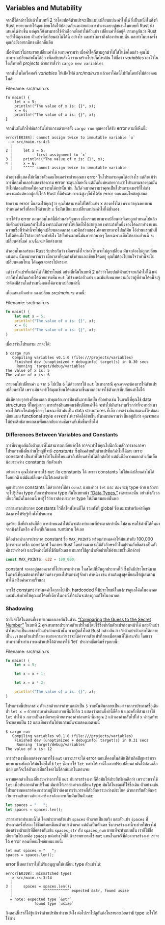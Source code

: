 ## Variables and Mutability

จากที่ได้กล่าวไปแล้วในบทที่ 2 ว่าโดยปกติตัวแปรจะเป็นแบบเปลี่ยนแปลงค่าไม่ได้ นี่เป็นหนึ่งในสิ่งที่ Rust พยายามทำให้คุณเขียนโค้ดให้ปลอดภัยและง่ายต่อการทำงานแบบคู่ขนานในแบบที่ Rust นำเสนอได้ง่ายขึ้น แต่คุณก็ยังสามารถใช้ตัวเลือกเพื่อทำให้ตัวแปร เปลี่ยนค่าได้อยู่ดี เรามาดูกันว่า Rust จะยั่วให้คุณชอบ ตัวแปรที่เปลี่ยนค่าไม่ได้นี้ อย่างไร และทำไมเราถึงต้องทำแบบนั้น และทำไมบางครั้งคุณถึงยังอยากมีทางเลือกอื่นอีก

เมื่อตัวแปรไม่สามารถเปลี่ยนค่าได้ หมายความว่า เมื่อค่าใดก็ตามถูกนำไปใส่ในชื่อใดแล้ว คุณไม่สามารถเปลี่ยนค่านั้นได้อีก เพื่ออธิบายสิ่งนี้ เรามาสร้างโปรเจ็คใหม่กัน ให้ชื่อว่า *variables* เอาไว้ในไดเร็คทอรี่ *projects* ด้วยการสั่งว่า `cargo new variables`

จากนั้นในไดเร็คทอรี่ *variables* ให้เปิดไฟล์ *src/main.rs* แล้วเอาโค้ดนี้ไปทับโดยยังไม่ต้องคอมไพล์:

<span class="filename">Filename: src/main.rs</span>

```rust,ignore,does_not_compile
fn main() {
    let x = 5;
    println!("The value of x is: {}", x);
    x = 6;
    println!("The value of x is: {}", x);
}
```

จากนั้นบันทึกไฟล์แล้วรันโปรแกรมด้วยคำสั่ง `cargo run` คุณควรได้รับ error ตามที่เห็นนี้:

```text
error[E0384]: cannot assign twice to immutable variable `x`
 --> src/main.rs:4:5
  |
2 |     let x = 5;
  |         - first assignment to `x`
3 |     println!("The value of x is: {}", x);
4 |     x = 6;
  |     ^^^^^ cannot assign twice to immutable variable
```

ตัวอย่างนี้แสดงให้เห็นว่าตัวคอมไพเลอร์จะช่วยคุณหา error ในโปรแกรมคุณได้อย่างไร แต่ถึงแม้ว่าการที่คอมไพเลอร์แสดงข้อความ error จะดูน่าผิดหวัง แต่มันก็แค่หมายความว่าโปรแกรมของคุณมันยังไม่ปลอดภัยพอให้คุณทำงานได้เท่านั้น มัน *ไม่ได้* หมายความว่าคุณเป็นโปรแกรมเมอร์ที่ไม่เก่ง เพราะแม้แต่พวกผู้คลั่งไคล้ Rust ที่มีประสบการณ์สูงๆก็ยังได้รับ error ตอนคอมไพล์อยู่เสมอ

ข้อความ error นี้แสดงให้คุณรู้ว่า คุณไม่สามารถใส่ให้ตัวแปร x สองครั้งได้ เพราะว่าคุณพยายามกำหนดค่าครั้งที่สองให้ตัวแปร `x` ซึ่งมันเป็นแบบเปลี่ยนแปลงค่าไม่ได้นั่นเอง

การได้รับ error ตอนคอมไพล์นี้มีส่วนสำคัญมาก เมื่อเราพยายามจะเปลี่ยนค่าที่เคยถูกกำหนดไปแล้วกับตัวแปรชนิดแก้ค่าไม่ได้ เพราะมันอาจทำให้เกิดบั๊กได้ง่ายๆเลย เพราะถ้าที่หนึ่งของโค้ดเราทำงานบนความเชื่อที่ว่าค่านี้จะไม่ถูกเปลี่ยนตลอดกาล และอีกส่วนของโค้ดพยายามจะไปแก้มัน ไอ้ส่วนแรกมันก็ไม่ได้คิดเผื่อไว้ด้วยว่าต้องทำยังไง ไอ้บั๊กประเภทนี้มันหายากมากๆ โดยเฉพาะเมื่อโค้ดสองส่วนนี้ จะเปลี่ยนค่านี้แค่ *บางโอกาส* อีกต่างหาก

ตัวคอมไพเลอร์ของ Rust รับประกันว่า เมื่อเราตั้งใจว่าค่าไหนจะไม่ถูกเปลี่ยน มันจะต้องไม่ถูกเปลี่ยนแน่นอน นั่นหมายความว่า เมื่อเวลาที่คุณกำลังอ่านและเขียนโค้ดอยู่ คุณไม่ต้องไปสนใจว่าค่านี้จะไปเปลี่ยนตอนไหน โค้ดคุณจะตรงไปตรงมา

แต่ว่า ตัวแปรที่แก้ค่าได้ ก็มีประโยชน์ อย่างที่เห็นในบทที่ 2 แล้วว่าโดยปกติตัวแปรจะแก้ค่าไม่ได้ แต่เราก็ทำให้มันแก้ค่าได้ด้วยการเพิ่ม `mut` ไปข้างหน้าตัวแปร และมันยังหมายความถึงว่าผู้ที่อ่านโค้ดนี้จะรู้ว่าต้องมีส่วนใดส่วนหนึ่งของโค้ดจะมาเปลี่ยนค่านี้

เพื่อแสดงตัวอย่าง ลองเปลี่ยน *src/main.rs* ตามนี้:

<span class="filename">Filename: src/main.rs</span>

```rust
fn main() {
    let mut x = 5;
    println!("The value of x is: {}", x);
    x = 6;
    println!("The value of x is: {}", x);
}
```

เมื่อเรารันโปรแกรม เราจะได้:

```text
$ cargo run
   Compiling variables v0.1.0 (file:///projects/variables)
    Finished dev [unoptimized + debuginfo] target(s) in 0.30 secs
     Running `target/debug/variables`
The value of x is: 5
The value of x is: 6
```

เรายอมให้เปลี่ยนค่า `x` จาก `5` ไปเป็น `6` ได้ด้วยการใช้ `mut` ในบางกรณี คุณอาจจะต้องการให้ตัวแปร เปลี่ยนค่าได้ เพราะมันจะทำให้คุณเขียนโค้ดสะดวกขึ้นมากกว่าการใช้ตัวแปรที่เปลี่ยนค่าไม่ได้

มันมีหลายๆอย่างที่ต้องแลก ถ้าคุณต้องการป้องกันการเกิดบั๊ก ตัวอย่างเช่น ในกรณีที่คุณใช้ data structures ที่ใหญ่มากๆ การสร้างอินสแตนซ์ที่เปลี่ยนค่าได้ จะทำให้มันทำงานเร็วกว่าที่จะมาสำเนาของไปสร้างใหม่อยู่เรื่อยๆ ในขณะที่ถ้ามันเป็น data structures ที่เล็ก การสร้างอินสแตนซ์ใหม่และเขียนแบบ functional style อาจจะทำให้เราคิดได้ง่ายขึ้น นั่นหมายความว่า ขึ้นอยู่กับว่า คุณจะยอมให้ประสิทธิภาพตกลงเพื่อแลกกับความชัดเจนที่เพิ่มขึ้นหรือไม่

### Differences Between Variables and Constants

การที่เราพูดกันถึงตัวแปรที่ไม่สามารถเปลี่ยนค่าได้ อาจจะทำให้คุณไปนึกถึงหลักการของภาษาโปรแกรมมิ่งอื่นส่วนใหญ่ที่จะมี *constants* ซึ่งมันคล้ายกับตัวแปรที่แก้ค่าไม่ได้เลย เพราะ constant เป็นค่าที่ใส่เข้าไปในชื่อไหนแล้วก็เปลี่ยนค่าไม่ได้อีกต่อไป แต่มันก็มีความแตกต่างกันเล็กน้อยระหว่าง constants กับตัวแปร

อย่างแรก คุณไม่สามารถใช้ `mut` กับ constants ได้ เพระา constants ไม่ใช่แค่เปลี่ยนค่าไม่ได้โดยปกติ แต่มันเปลี่ยนค่าไม่ได้เลยด้วยซ้ำ

คุณประกาศ constants ได้ด้วยการใช้คำ `const` แทนคำว่า `let` และ *ต้อง* ระบุ type ด้วย แล้วเราจะไปรู้เรื่อง type กับการประกาศ type กันในบทหน้า [“Data Types,”][data-types]<!-- ignore --> เฉพาะฉะนั้น อย่าเพิ่งกังวลเกี่ยวกับมันในตอนนี้ แค่รู้ไว้ว่าเราต้องประกาศ type ให้มันเสมอแค่นั้นพอ

เราสามารถประกาศ constants ไว้ที่สโคปไหนก็ได้ รวมทั้งที่ global ซึ่งเหมาะสำหรับค่าที่คุณต้องการให้รับรู้ทั่วทั้งโปรแกรม

สุดท้าย สิ่งที่ต่างกันก็คือ การกำหนดค่าให้มันจะต้องทำตอนที่ประกาศเท่านั้น ไม่สามารถใช้ค่าที่ได้คืนมาจากฟังก์ชั่นหรือ ค่าใดๆที่เกินตอน runtime ได้เลย

นี่คือตัวอน่างการประกาศ constant ชื่อ `MAX_POINTS` พร้อมกำหนดค่าให้มันเท่ากับ 100,000 (การประกาศชื่อ constant ในภาษา Rust โดยส่วนมากจะใช้ตัวอักษรตัวใหญ่ร่วมกับขีดล่างเป็นตัวคั่นระหว่างคำ และขีดล่างนี้ยังใช้กับตัวเลข แทนการใช้ลูกน้ำเพื่อช่วยให้อ่านง่ายขึ้นอีกด้วย)

```rust
const MAX_POINTS: u32 = 100_000;
```

constant จะคงอยู่ตลอดเวลาที่โปรแกรมทำงาน ในสโคปที่มันถูกประกาศไว้ ซึ่งมันมีประโยชน์มากในกรณีที่คุณต้องการให้ส่วนต่างๆของโปรแกรมรู้จักค่า ค่าหนึ่ง เช่น ค่าแต้มสูงสุดที่ยอมให้ผู้เล่นเกมทำได้ หรือค่าความเร็วแสง

การใช้ constant กำหนดค่าใดๆลงไปเป็น hardcoded นี้มีประโยชน์ในแง่การดูแลโค้ดในอนาคต และมันยังช่วยให้คุณแก้โค้ดที่เดียวในกรณีที่ถ้ามันจะต้องถูกแก้ไขในอนาคต

### Shadowing

ถ้ายังจำได้ในตอนที่เราทำเกมเดาเลขกันในส่วน [“Comparing the Guess to the
Secret Number”][comparing-the-guess-to-the-secret-number]<!-- ignore --> ในบทที่ 2 คุณสามารถประกาศตัวแปรใหม่โดยใช้ชื่อซ้ำกับตัวแปรก่อนหน้าได้ และตัวแปรตัวใหม่จะเป็นเงาของตัวแปรก่อนหน้านั้น พวกผู้คลั่งไคล้ Rust กล่าวกันว่า เจ้าตัวแปรตัวแรกได้กลายเป็น *เงา* ของตัวแปรที่สอง หมายความว่าเราจะได้ค่าจากตัวแปรที่สองเมื่อตอนที่ใช้งานจริง โดยเราสามารถที่จะทำเงาของตัวแปรได้ด้วยการใช้ 'let` ประกาศชื่อเดิมซ้ำๆแบบนี้:

<span class="filename">Filename: src/main.rs</span>

```rust
fn main() {
    let x = 5;

    let x = x + 1;

    let x = x * 2;

    println!("The value of x is: {}", x);
}
```

โปรแกรมนี้ประกาส `x` ตัวแรกด้วยการกำหนดค่าเป็น `5` จากนั้นมันกลายเป็นเงาจากการประกาศชื่อเดิมซ้ำ `let x =` ด้วยการเอาค่าเดิมมาบวกเพิ่มไปอีก `1`  แสดงว่าตอนนี้ค่านี้ก็คือ `6` และครั้งที่สาม เราใช้ `let` ทำให้ `x` กลายเป็นเงาอีกรอบด้วยการเอาค่าก่อนหน้านี้มาคูณ `2` แล้วเอาค่ากลับไปใส่ `x` ค่าสุดท้ายก็จะกลายเป็น `12` และเมื่อเรารันโปรแกรมมันจะแสดงผลตามนี้

```text
$ cargo run
   Compiling variables v0.1.0 (file:///projects/variables)
    Finished dev [unoptimized + debuginfo] target(s) in 0.31 secs
     Running `target/debug/variables`
The value of x is: 12
```

การสร้างเงานี้แตกต่างจากการใช้ `mut` เพราะเราจะได้ error ตอนที่คอมไพล์ทันทีถ้าเกิดปัญหาว่าเราพยายามจะยัดค่าให้มันโดยไม่ใช้ `let` ซึ่งการใช้ `let` จะทำให้เรามีโอกาสปรับเปลี่ยนค่ามันได้ก่อนเล็กน้อย แต่ก็จะได้ตัวแปรที่แก้ไขค่าไม่ได้กลับมาในตอนจบ

ความแตกต่างในแง่อื่นระหว่างการใช้ `mut` กับการสร้างเงา ก็คือมันให้ประสิทธิผลดีกว่า เพราะว่าเราใช้ `let` เพื่อประกาศตัวแปรใหม่ มันทำให้เราสามารถเปลี่ยน type มันได้ในขณะที่ใช้ชื่อเดิม ตัวอย่างเช่น โปรแกรมของเราต้องการถามผู้ใช้ว่าต้องการเว้นวรรคกี่ตัวอักษรระหว่างประโยค ด้วยการรับตัวอักษรเว้นวรรคเข้ามา แต่ความจริงเราต้องการเก็บมันเป็นตัวเลข:

```rust
let spaces = "   ";
let spaces = spaces.len();
```

เราสามารถทำแบบนี้ได้ โดยประกาศตัวแปร `spaces` ตัวแรกเป็นสตริง และตัวแปร `spaces` ที่ประกาศครั้งที่สอง ใช้ชื่อเดิมเหมือนตัวแปรตัวแรก แต่มันเป็นตัวเลข ซึ่งการสร้างเงานี้จะช่วยให้เราไม่ต้องสร้างตัวแปรที่ชื่อต่างกันเช่น `spaces_str` กับ `spaces_num` แทนที่จะทำแบบนั้น เราก็ใช้ชื่อเดียวกันไปเลยคือ `spaces` แต่อย่างไรก็ดี ถ้าเราพยายามใช้ `mut` แทนในกรณีที่ต้องการสร้างเงา เราจะได้ error ตอนที่คอมไพล์แทนแบบนี้:

```rust,ignore,does_not_compile
let mut spaces = "   ";
spaces = spaces.len();
```

error นี้บอกว่าเราไม่ได้รับอนุญาตให้เปลี่ยน type ตัวแปรได้:

```text
error[E0308]: mismatched types
 --> src/main.rs:3:14
  |
3 |     spaces = spaces.len();
  |              ^^^^^^^^^^^^ expected &str, found usize
  |
  = note: expected type `&str`
             found type `usize`
```

ถึงตอนนี้เราก็ได้รู้แล้วว่าตัวแปรมันทำงานยังไง ต่อไปเราไปดูกันต่อในรายละเอียดว่ามี type อะไรให้ใช้บ้าง

[comparing-the-guess-to-the-secret-number]:
ch02-00-guessing-game-tutorial.html#comparing-the-guess-to-the-secret-number
[data-types]: ch03-02-data-types.html#data-types
